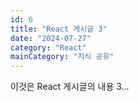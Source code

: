 ```yaml
---
id: 6
title: "React 게시글 3"
date: "2024-07-27"
category: "React"
mainCategory: "지식 공유"
---
```


이것은 React 게시글의 내용 3...
